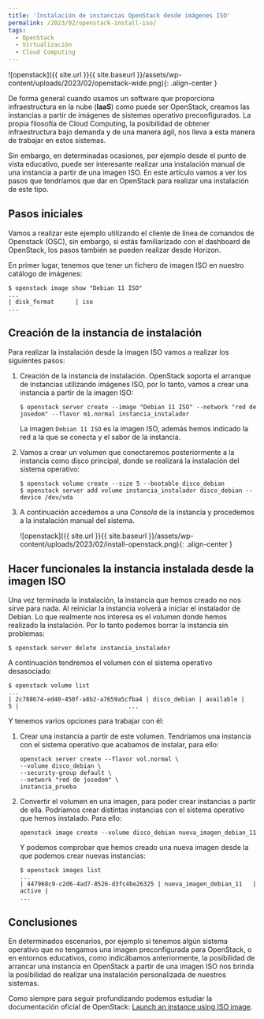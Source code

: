 ```yaml
---
title: 'Instalación de instancias OpenStack desde imágenes ISO'
permalink: /2023/02/openstack-install-iso/
tags:
  - OpenStack
  - Virtualización
  - Cloud Computing
---
```


![openstack]({{ site.url }}{{ site.baseurl }}/assets/wp-content/uploads/2023/02/openstack-wide.png){: .align-center }


De forma general cuando usamos un software que proporciona infraestructura en la nube (**IaaS**) como puede ser OpenStack, creamos las instancias a partir de imágenes de sistemas operativo preconfigurados. La propia filosofía de Cloud Computing, la posibilidad de obtener infraestructura bajo demanda y de una manera ágil, nos lleva a esta manera de trabajar en estos sistemas.

Sin embargo, en determinadas ocasiones, por ejemplo desde el punto de vista educativo, puede ser interesante realizar una instalación manual de una instancia a partir de una imagen ISO. En este artículo vamos a ver los pasos que tendríamos que dar en OpenStack para realizar una instalación de este tipo.

## Pasos iniciales

Vamos a realizar este ejemplo utilizando el cliente de línea de comandos de Openstack (OSC), sin embargo, si estás familiarizado con el dashboard de OpenStack, los pasos también se pueden realizar desde Horizon.

En primer lugar, tenemos que tener un fichero de imagen ISO en nuestro catálogo de imágenes:

```
$ openstack image show "Debian 11 ISO"
...
| disk_format      | iso                                                   
...
```
<!--more-->

## Creación de la instancia de instalación

Para realizar la instalación desde la imagen ISO vamos a realizar los siguientes pasos:

1. Creación de la instancia de instalación. OpenStack soporta el arranque de instancias utilizando imágenes ISO, por lo tanto, vamos a crear una instancia a partir de la imagen ISO:

	```
	$ openstack server create --image "Debian 11 ISO" --network "red de josedom" --flavor m1.normal instancia_instalador
	```

	La imagen  `Debian 11 ISO` es la imagen ISO, además hemos indicado la red a la que se conecta y el sabor de la instancia.

2. Vamos a crear un volumen que conectaremos posteriormente a la instancia como disco principal, donde se realizará la instalación del sistema operativo:

	```
	$ openstack volume create --size 5 --bootable disco_debian
	$ openstack server add volume instancia_instalador disco_debian --device /dev/vda
	```

3. A continuación accedemos a una *Consola* de la instancia y procedemos a la instalación manual del sistema. 

	![openstack]({{ site.url }}{{ site.baseurl }}/assets/wp-content/uploads/2023/02/install-openstack.png){: .align-center }

## Hacer funcionales la instancia instalada desde la imagen ISO

Una vez terminada la instalación, la instancia que hemos creado no nos sirve para nada. Al reiniciar la instancia volverá a iniciar el instalador de Debian. Lo que realmente nos interesa es el volumen donde hemos realizado la instalación. Por lo tanto podemos borrar la instancia sin problemas:

```
$ openstack server delete instancia_instalador
```

A continuación tendremos el volumen con el sistema operativo desasociado:

```
$ openstack volume list
...
| 2c788674-ed40-450f-a8b2-a7659a5cfba4 | disco_debian | available |    5 |                               ...
```

Y tenemos varios opciones para trabajar con él:

1. Crear una instancia a partir de este volumen. Tendríamos una instancia con el sistema operativo que acabamos de instalar, para ello:

	```
	openstack server create --flavor vol.normal \
 	--volume disco_debian \
 	--security-group default \
 	--network "red de josedom" \
 	instancia_prueba
	```

2. Convertir el volumen en una imagen, para poder crear instancias a partir de ella. Podríamos crear distintas instancias con el sistema operativo que hemos instalado. Para ello:

	```
	openstack image create --volume disco_debian nueva_imagen_debian_11
	```

	Y podemos comprobar que hemos creado una nueva imagen desde la que podemos crear nuevas instancias:

	```
	$ openstack images list
	...
	| 447968c9-c2d6-4ad7-8526-d3fc4be26325 | nueva_imagen_debian_11   | active |
	...
	```

## Conclusiones

En determinados escenarios, por ejemplo si tenemos algún sistema operativo que no tengamos una imagen preconfigurada para OpenStack, o en entornos educativos, como indicábamos anteriormente, la posibilidad de arrancar una instancia en OpenStack a partir de una imagen ISO nos brinda la posibilidad de realizar una instalación personalizada de nuestros sistemas.

Como siempre para seguir profundizando podemos estudiar la documentación oficial de OpenStack: [Launch an instance using ISO image](https://docs.openstack.org/nova/rocky/user/launch-instance-using-ISO-image.html).
